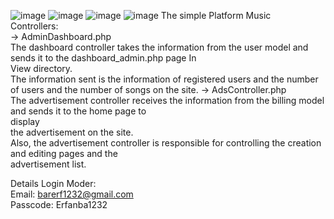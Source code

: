 ![image](https://github.com/user-attachments/assets/ad92573c-1d5e-465f-9a5f-1c12b3e854ea)
![image](https://github.com/user-attachments/assets/8a8bba26-4244-4d57-ad35-8245d82dcbb5)
![image](https://github.com/user-attachments/assets/83bb7af3-470e-44a6-aaa1-fd66459d1a57)
![image](https://github.com/user-attachments/assets/584bc155-bdf7-459e-bcc3-139392e29b0a)
The simple Platform Music <br>
Controllers:<br>
      -> AdminDashboard.php <br>
	 The dashboard controller takes the information from the user model and sends it to the dashboard_admin.php page In <br>
         View directory. <br>
         The information sent is the information of registered users and the number of users and the number of songs on the 
         site.
      -> AdsController.php <br>
	       The advertisement controller receives the information from the billing model and sends it to the home page to <br>     display <br>
         the advertisement on the site. <br>
         Also, the advertisement controller is responsible for controlling the creation and editing pages and the <br>
         advertisement list. <br>




Details Login Moder: <br>
Email: barerf1232@gmail.com <br>
Passcode: Erfanba1232 
